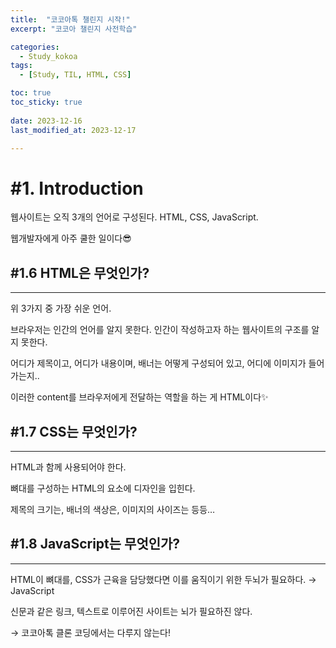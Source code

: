 ```yaml
---
title:  "코코아톡 챌린지 시작!"
excerpt: "코코아 챌린지 사전학습"

categories:
  - Study_kokoa
tags:
  - [Study, TIL, HTML, CSS]

toc: true
toc_sticky: true
 
date: 2023-12-16
last_modified_at: 2023-12-17

---
```


# #1. Introduction

웹사이트는 오직 3개의 언어로 구성된다. HTML, CSS, JavaScript. 

웹개발자에게 아주 쿨한 일이다😎

## #1.6 HTML은 무엇인가?

---

위 3가지 중 가장 쉬운 언어.

브라우저는 인간의 언어를 알지 못한다. 인간이 작성하고자 하는 웹사이트의 구조를 알지 못한다.

어디가 제목이고, 어디가 내용이며, 배너는 어떻게 구성되어 있고, 어디에 이미지가 들어가는지..

이러한 content를 브라우저에게 전달하는 역할을 하는 게 HTML이다✨

## #1.7 CSS는 무엇인가?

---

HTML과 함께 사용되어야 한다.

뼈대를 구성하는 HTML의 요소에 디자인을 입힌다.

제목의 크기는, 배너의 색상은, 이미지의 사이즈는 등등…

## #1.8 JavaScript는 무엇인가?

---

HTML이 뼈대를, CSS가 근육을 담당했다면 이를 움직이기 위한 두뇌가 필요하다. → JavaScript

신문과 같은 링크, 텍스트로 이루어진 사이트는 뇌가 필요하진 않다. 

→ 코코아톡 클론 코딩에서는 다루지 않는다!